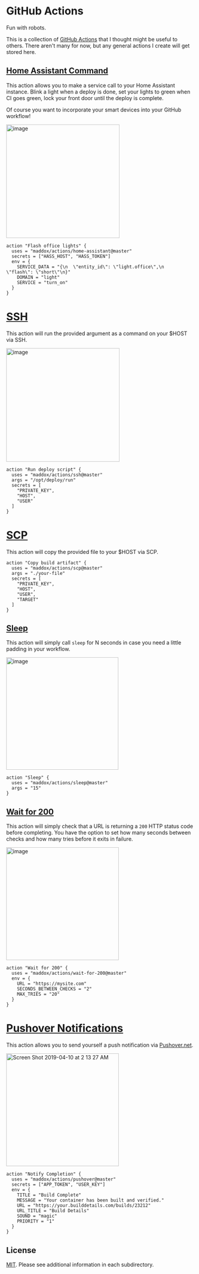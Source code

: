 # GitHub Actions

Fun with robots.

This is a collection of [GitHub Actions](https://github.com/features/actions) that I thought might be useful to others.
There aren't many for now, but any general actions I create will get stored here.

## [Home Assistant Command](home-assistant)

This action allows you to make a service call to your Home Assistant instance.
Blink a light when a deploy is done, set your lights to green when CI goes green,
lock your front door until the deploy is complete.

Of course you want to incorporate your smart devices into your GitHub workflow!

<img width="303" alt="image" src="https://user-images.githubusercontent.com/260/47250759-603f2780-d3f5-11e8-9305-e65723aaee6c.png">


```
action "Flash office lights" {
  uses = "maddox/actions/home-assistant@master"
  secrets = ["HASS_HOST", "HASS_TOKEN"]
  env = {
    SERVICE_DATA = "{\n  \"entity_id\": \"light.office\",\n  \"flash\": \"short\"\n}"
    DOMAIN = "light"
    SERVICE = "turn_on"
  }
}
```

# [SSH](ssh)

This action will run the provided argument as a command on your $HOST via SSH.

<img width="303" alt="image" src="https://user-images.githubusercontent.com/260/47310459-3eb48a80-d605-11e8-867f-702182404b51.png">

```
action "Run deploy script" {
  uses = "maddox/actions/ssh@master"
  args = "/opt/deploy/run"
  secrets = [
    "PRIVATE_KEY",
    "HOST",
    "USER"
  ]
}
```

# [SCP](scp)

This action will copy the provided file to your $HOST via SCP.

```
action "Copy build artifact" {
  uses = "maddox/actions/scp@master"
  args = "./your-file"
  secrets = [
    "PRIVATE_KEY",
    "HOST",
    "USER",
    "TARGET"
  ]
}
```

## [Sleep](sleep)

This action will simply call `sleep` for N seconds in case you need a little
padding in your workflow.

<img width="300" alt="image" src="https://user-images.githubusercontent.com/260/47250532-ac3b9d80-d3f0-11e8-88af-9215c626da22.png">

```
action "Sleep" {
  uses = "maddox/actions/sleep@master"
  args = "15"
}
```

## [Wait for 200](wait-for-200)

This action will simply check that a URL is returning a `200` HTTP status code
before completing. You have the option to set how many seconds between checks
and how many tries before it exits in failure.

<img width="301" alt="image" src="https://user-images.githubusercontent.com/260/47251250-fd9f5900-d3ff-11e8-9a4f-d15343e9c3a3.png">

```
action "Wait for 200" {
  uses = "maddox/actions/wait-for-200@master"
  env = {
    URL = "https://mysite.com"
    SECONDS_BETWEEN_CHECKS = "2"
    MAX_TRIES = "20"
  }
}
```

# [Pushover Notifications](pushover)

This action allows you to send yourself a push notification via [Pushover.net](https://Pushover.net).

<img width="301" alt="Screen Shot 2019-04-10 at 2 13 27 AM" src="https://user-images.githubusercontent.com/260/55855724-483f9980-5b36-11e9-8765-c85593edbeef.png">

```
action "Notify Completion" {
  uses = "maddox/actions/pushover@master"
  secrets = ["APP_TOKEN", "USER_KEY"]
  env = {
    TITLE = "Build Complete"
    MESSAGE = "Your container has been built and verified."
    URL = "https://your.builddetails.com/builds/23212"
    URL_TITLE = "Build Details"
    SOUND = "magic"
    PRIORITY = "1"
  }
}
```

## License

[MIT](LICENSE). Please see additional information in each subdirectory.
